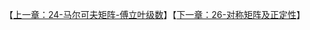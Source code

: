 

【[上一章：24-马尔可夫矩阵-傅立叶级数](../24-马尔可夫矩阵-傅立叶级数/24-马尔可夫矩阵-傅立叶级数.md)】【[下一章：26-对称矩阵及正定性](../26-对称矩阵及正定性/26-对称矩阵及正定性.md)】
